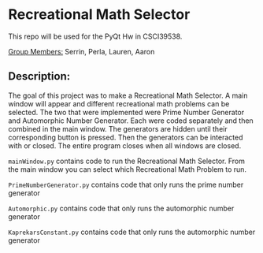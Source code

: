 # Recreational Math Selector
This repo will be used for the PyQt Hw in CSCI39538.

<ins>Group Members:</ins> Serrin, Perla, Lauren, Aaron

## Description:
The goal of this project was to make a Recreational Math Selector. A main window will appear and different recreational
math problems can be selected. The two that were implemented were Prime Number Generator and Automorphic Number Generator.
Each were coded separately and then combined in the main window. The generators are hidden until their corresponding button
is pressed. Then the generators can be interacted with or closed. The entire program closes when all windows are closed.

```mainWindow.py``` contains code to run the Recreational Math Selector. From the main window
you can select which Recreational Math Problem to run.

```PrimeNumberGenerator.py``` contains code that only runs the prime number generator

```Automorphic.py``` contains code that only runs the automorphic number generator

```KaprekarsConstant.py``` contains code that only runs the automorphic number generator
